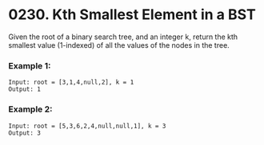 # 0230. Kth Smallest Element in a BST
Given the root of a binary search tree, and an integer k, return the kth smallest value (1-indexed) of all the values of the nodes in the tree.

### Example 1:
```
Input: root = [3,1,4,null,2], k = 1
Output: 1
```

### Example 2:
```
Input: root = [5,3,6,2,4,null,null,1], k = 3
Output: 3
```